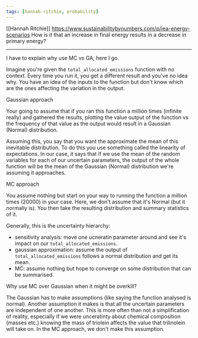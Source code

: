 ```yaml
---
tags: [hannah-ritchie, probability]
---
```

[[Hannah Ritchie]]
https://www.sustainabilitybynumbers.com/p/iea-energy-scenarios
How is it that an increase in final energy results in a decrease in primary energy?


---
I have to explain why use MC vs GA, here I go.


Imagine you're given the `total_allocated_emissions` function with no context. Every time you run
it, you get a different result and you've no idea why. You have an idea of the inputs to the
function but don't know which are the ones affecting the variation in the output.

Gaussian approach

Your going to assume that if you ran this function a million times (infinite really) and gathered
the results, plotting the value output of the function vs the frequency of that value as the output
would result in a Gaussian (Normal) distribution.

Assuming this, you say that you want the approximate the mean of this inevitable distribution. To do
this you use something called the linearity of expectations. In our case, it says that if we use the
mean of the random variables for each of our uncertain parameters, the output of the whole function
will be the mean of the Gaussian (Normal) distribution we're assuming it approaches.

MC approach

You assume nothing but start on your way to running the function a million times (20000) in your
case. Here, we don't assume that it's Normal (but it normally is). You then take the resulting
distribution and summary statistics of it.

Generally, this is the uncertainty hierarchy:

- sensitivity analysis: move one ucneratin parameter around and see it's impact on our `total_allocated_emissions`.
- gaussian approximation: assume the output of `total_allocated_emissions` follows a normal
  distribution and get its mean.
- MC: assume nothing but hope to converge on some distribution that can be summarised.

Why use MC over Gaussian when it might be overkill?

The Gaussian has to make assumptions (like saying the function analysed is normal). Another
assumption it makes is that all the uncertain parameters are independent of one another. This is
more often than not a simplification of reality, especially if we were unceratinty about chemical
composition (masses etc.) knowing the mass of triolein affects the value that trilinolein will take
on. In the MC approach, we don't make this assumption.
